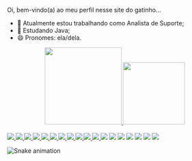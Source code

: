 Oi, bem-vindo(a) ao meu perfil nesse site do gatinho...

- 🔭 Atualmente estou trabalhando como Analista de Suporte; 
- 🌱 Estudando Java;
- 😄 Pronomes: ela/dela.

<div align="center" style="display: inline_block">
  
  <a href="https://github.com/manuela-gadelho">
  <img height="180em" src="https://github-readme-stats.vercel.app/api?username=manuela-gadelho&show_icons=true&theme=outrun&include_all_commits=true&count_private=true">
  <img height="145" src="https://github-readme-stats.vercel.app/api/top-langs/?username=manuela-gadelho&layout=compact&langs_count=7&theme=outrun">  
    </div>
<div style="display: inline_block"><br>
  
  <img src="https://img.shields.io/badge/HTML5-E34F26?style=for-the-badge&logo=html5&logoColor=white">
  <img src="https://img.shields.io/badge/CSS3-1572B6?style=for-the-badge&logo=css3&logoColor=white">
  <img src="https://img.shields.io/badge/JavaScript-F7DF1E?style=for-the-badge&logo=javascript&logoColor=black">
  <img src="https://img.shields.io/badge/Bootstrap-563D7C?style=for-the-badge&logo=bootstrap&logoColor=white">
  <img src="(https://img.shields.io/badge/java-%23ED8B00.svg?style=for-the-badge&logo=java&logoColor=white)">
  <img src="https://img.shields.io/badge/MySQL-00000F?style=for-the-badge&logo=mysql&logoColor=white">
  <img src ="https://img.shields.io/badge/Microsoft_SQL_Server-CC2927?style=for-the-badge&logo=microsoft-sql-server&logoColor=white">
  <img src="https://img.shields.io/badge/Microsoft_Office-D83B01?style=for-the-badge&logo=microsoft-office&logoColor=white">
  <img src ="https://img.shields.io/badge/C%23-239120?style=for-the-badge&logo=c-sharp&logoColor=white">
  <img src = "https://img.shields.io/badge/.NET-5C2D91?style=for-the-badge&logo=.net&logoColor=white">
  <img src=" https://img.shields.io/badge/Oracle-F80000?style=for-the-badge&logo=oracle&logoColor=black">
  <img="my-octocat-1632927808878.png" width="300" height="300" border="0"></a>                          
  <a href="https://www.youtube.com/channel/UCx9WTK1q7HlLhIAhQ2LugVQ" target="_blank"><img src="https://img.shields.io/badge/YouTube-FF0000?style=for-the-badge&logo=youtube&logoColor=white" target="_blank"></a>
  <a href="https://instagram.com/magadelho" target="_blank"><img src="https://img.shields.io/badge/-Instagram-%23E4405F?style=for-the-badge&logo=instagram&logoColor=white" target="_blank"></a>
 	<a href="https://www.twitch.tv/manuuu_gadelho" target="_blank"><img src="https://img.shields.io/badge/Twitch-9146FF?style=for-the-badge&logo=twitch&logoColor=white" target="_blank"></a>
 <a href="https://discord.gg/QCQrQzhy" target="_blank"><img src="https://img.shields.io/badge/Discord-7289DA?style=for-the-badge&logo=discord&logoColor=white" target="_blank"></a> 
  <a href="https://steamcommunity.com/id/manumoreira/" target="_blank"> <img src="https://img.shields.io/badge/Steam-000000?style=for-the-badge&logo=steam&logoColor=white"></a>
  <a href = "mailto:manugadelho@protonmail.com"><img src="https://img.shields.io/badge/ProtonMail-8B89CC?style=for-the-badge&logo=protonmail&logoColor=white"></a>
  <a href="https://www.linkedin.com/in/manuela-gadelho-44271b221/" target="_blank"><img src="https://img.shields.io/badge/-LinkedIn-%230077B5?style=for-the-badge&logo=linkedin&logoColor=white" target="_blank"></a> 
  
  
 ![Snake animation](https://github.com/Manuela-Gadelho/Manuela-Gadelho/blob/output/github-contribution-grid-snake.svg)
 
</div>
